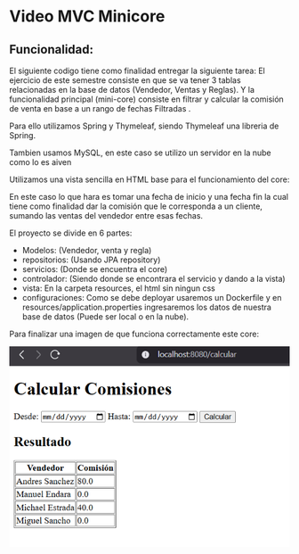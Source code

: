 # Video MVC Minicore
## Funcionalidad:
El siguiente codigo tiene como finalidad entregar la siguiente tarea:
El ejercicio de este semestre consiste en que se va tener 3 tablas relacionadas en la base de datos (Vendedor, Ventas y Reglas). Y la funcionalidad principal (mini-core) consiste en filtrar y calcular la comisión de venta en base a un rango de fechas Filtradas .

Para ello utilizamos Spring y Thymeleaf, siendo Thymeleaf una libreria de Spring.

Tambien usamos MySQL, en este caso se utilizo un servidor en la nube como lo es aiven

Utilizamos una vista sencilla en HTML base para el funcionamiento del core:

En este caso lo que hara es tomar una fecha de inicio y una fecha fin la cual tiene como finalidad 
dar la comisión que le corresponda a un cliente, sumando las ventas del vendedor entre esas fechas.

El proyecto se divide en 6 partes:

- Modelos: (Vendedor, venta y regla)
- repositorios: (Usando JPA repository)
- servicios: (Donde se encuentra el core)
- controlador: (Siendo donde se encontrara el servicio y dando a la vista)
- vista: En la carpeta resources, el html sin ningun css
- configuraciones: Como se debe deployar usaremos un Dockerfile y en resources/application.properties
ingresaremos los datos de nuestra base de datos (Puede ser local o en la nube).

Para finalizar una imagen de que funciona correctamente este core:

![img.png](img.png)
